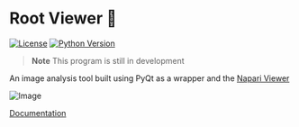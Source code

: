 # Root Viewer 🌳

[![License](https://img.shields.io/pypi/l/magicgui.svg)](https://github.com/pyapp-kit/magicgui/blob/main/LICENSE)
[![Python Version](https://img.shields.io/pypi/pyversions/magicgui.svg)](https://python.org)


> **Note**
> This program is still in development

An image analysis tool built using PyQt as a wrapper and the [Napari Viewer](https://github.com/napari/napari)

![Image](https://github.com/wildrootlab/root-viewer/blob/main/docs/images/main.gif)

[Documentation](https://wildrootlab.github.io/root-viewer/intro.html)
